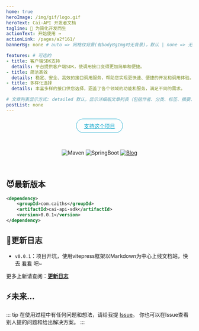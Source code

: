 ```yaml
---
home: true
heroImage: /img/gif/logo.gif
heroText: Cai-API 开发者文档
tagline: 🚀 为简化开发而生
actionText: 开始使用 →
actionLink: /pages/a2f161/
bannerBg: none # auto => 网格纹背景(有bodyBgImg时无背景)，默认 | none => 无 | '大图地址' | background: 自定义背景样式       提示：如发现文本颜色不适应你的背景时可以到palette.styl修改$bannerTextColor变量

features: # 可选的
- title: 客户端SDK支持
  details: 平台提供客户端SDK，使调用接口变得更加简单和便捷。
- title: 简洁高效
  details: 稳定、安全、高效的接口调用服务，帮助您实现更快速、便捷的开发和调用体验。
- title: 多样化选择
  details: 丰富多样的接口供您选择，涵盖了各个领域的功能和服务，满足不同的需求。

# 文章列表显示方式: detailed 默认，显示详细版文章列表（包括作者、分类、标签、摘要、分页等）| simple => 显示简约版文章列表（仅标题和日期）| none 不显示文章列表
postList: none
---
```

<p align="center">
  <a class="become-sponsor" href="/pages/1b12ed/">支持这个项目</a>
</p>

<style>
.become-sponsor {
  padding: 8px 20px;
  display: inline-block;
  color: #11a8cd;
  border-radius: 30px;
  box-sizing: border-box;
  border: 1px solid #11a8cd;
}
</style>

<br/>
<p align="center">
    <img alt="Maven" src="https://raster.shields.io/badge/Maven-3.8.1-red.svg"/>
    <img alt="SpringBoot" src="https://raster.shields.io/badge/SpringBoot-2.7+-green.svg"/>
    <a href="https://blog.caiths.com">
    <img alt="Blog" src="https://raster.shields.io/badge/Blog-在虎-blue.svg"/>
    </a>

[//]: # (  <a href="https://github.com/poboll/cai-api-doc" target="_blank"><img src='https://github.com/poboll/cai-api-doc' alt='GitHub stars' class="no-zoom"></a>)

[//]: # (  <a href="https://github.com/poboll/cai-api-doc" target="_blank"><img src='https://github.com/poboll/cai-api-doc' alt='GitHub forks' class="no-zoom"></a>)
</p>

<br/>

## 😈最新版本

```xml
<dependency>
    <groupId>com.caiths</groupId>
    <artifactId>cai-api-sdk</artifactId>
    <version>0.0.1</version>
</dependency>
```

## 🎉更新日志
* `v0.0.1`：项目开坑，使用vitepress框架以Markdown为中心上线文档站，快去 [看看](/pages/a2f161/) 吧~

更多上新请查阅：[**更新日志**](https://github.com/poboll/cai-api/releases)

## ⚡️未来...

::: tip
在使用过程中有任何问题和想法，请给我提 [Issue](https://github.com/poboll/cai-api/issues)。
你也可以在Issue查看别人提的问题和给出解决方案。
::: 


<style>
  .page-wwads{
    width:100%!important;
    min-height: 0;
    margin: 0;
  }
  .page-wwads .wwads-img img{
    width:80px!important;
  }
  .page-wwads .wwads-poweredby{
    width: 40px;
    position: absolute;
    right: 25px;
    bottom: 3px;
  }
  .wwads-content .wwads-text, .page-wwads .wwads-text{
    height: 100%;
    padding-top: 5px;
    display: block;
  }
</style>
